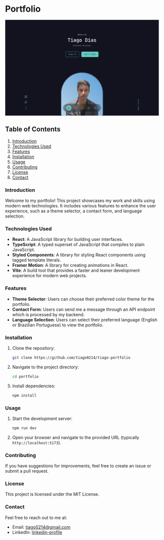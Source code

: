# Portfolio

![Portfolio Screenshot](portfolioimg.png)

## Table of Contents
1. [Introduction](#introduction)
2. [Technologies Used](#technologies-used)
3. [Features](#features)
4. [Installation](#installation)
5. [Usage](#usage)
6. [Contributing](#contributing)
7. [License](#license)
8. [Contact](#contact)

### Introduction
Welcome to my portfolio! This project showcases my work and skills using modern web technologies. It includes various features to enhance the user experience, such as a theme selector, a contact form, and language selection.

### Technologies Used
- **React**: A JavaScript library for building user interfaces.
- **TypeScript**: A typed superset of JavaScript that compiles to plain JavaScript.
- **Styled Components**: A library for styling React components using tagged template literals.
- **Framer Motion**: A library for creating animations in React.
- **Vite**: A build tool that provides a faster and leaner development experience for modern web projects.

### Features
- **Theme Selector**: Users can choose their preferred color theme for the portfolio.
- **Contact Form**: Users can send me a message through an API endpoint which is processed by my backend.
- **Language Selection**: Users can select their preferred language (English or Brazilian Portuguese) to view the portfolio.

### Installation
1. Clone the repository:
    ```sh
    git clone https://github.com/tiago0214/tiago-portfolio
    ```
2. Navigate to the project directory:
    ```sh
    cd portfolio
    ```
3. Install dependencies:
    ```sh
    npm install
    ```

### Usage
1. Start the development server:
    ```sh
    npm run dev
    ```
2. Open your browser and navigate to the provided URL (typically `http://localhost:5173`).

### Contributing
If you have suggestions for improvements, feel free to create an issue or submit a pull request.

### License
This project is licensed under the MIT License.

### Contact
Feel free to reach out to me at:
- Email: tiago0214@gmail.com
- LinkedIn: [linkedin-profile](linkedin.com/in/tiago-souza-ba234b11a/)

